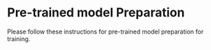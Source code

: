 # Pre-trained model Preparation

Please follow these instructions for pre-trained model preparation for training.
